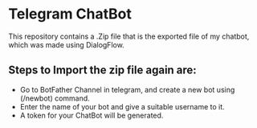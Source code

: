 # Telegram ChatBot

This repository contains a .Zip file that is the exported file of my chatbot, which was made using DialogFlow.

## Steps to Import the zip file again are:
   * Go to BotFather Channel in telegram, and create a new bot using (/newbot) command.
   * Enter the name of your bot and give a suitable username to it.
   * A token for your ChatBot will be generated.
